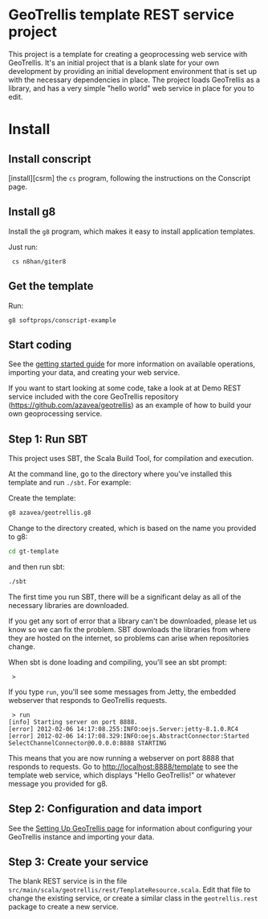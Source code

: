 # GeoTrellis template REST service project

This project is a template for creating a geoprocessing web service with
GeoTrellis.  It's an initial project that is a blank slate for your own 
development by providing an initial development environment that is set up
with the necessary dependencies in place.  The project loads GeoTrellis as a
library, and has a very simple "hello world" web service in place for you 
to edit.

# Install

## Install conscript
[install][csrm] the `cs` program, following the instructions on the Conscript page. 

## Install g8

Install the `g8` program, which makes it easy to install application templates.

Just run:

     cs n8han/giter8

## Get the template

Run:

    g8 softprops/conscript-example

## Start coding

See the [getting started guide](http://azavea.github.com/geotrellis/getting_started/GeoTrellis.html)
for more information on available operations, importing your data, and creating
your web service.

If you want to start looking at some code, take a look at at Demo REST service 
included with the core
GeoTrellis repository (https://github.com/azavea/geotrellis) as an example of how
to build your own geoprocessing service.

## Step 1: Run SBT

This project uses SBT, the Scala Build Tool, for compilation and execution.

At the command line, go to the directory where you've installed this template
and run `./sbt`.  For example:

Create the template:
```bash
g8 azavea/geotrellis.g8
```

Change to the directory created, which is based on the name you provided to g8:

```bash
cd gt-template 
```

and then run sbt:

```bash
./sbt
```

The first time you run SBT, there will be a significant delay as all of the
necessary libraries are downloaded.

If you get any sort of error that a library can't be downloaded, please let us 
know so we can fix the problem. SBT downloads the libraries from where they
are hosted on the internet, so problems can arise when repositories change.  

When sbt is done loading and compiling, you'll see an sbt prompt:

``` 
 >
```

If you type `run`, you'll see some messages from Jetty, the embedded webserver
that responds to GeoTrellis requests.

```
 > run
[info] Starting server on port 8888.
[error] 2012-02-06 14:17:08.255:INFO:oejs.Server:jetty-8.1.0.RC4
[error] 2012-02-06 14:17:08.329:INFO:oejs.AbstractConnector:Started SelectChannelConnector@0.0.0.0:8888 STARTING
```

This means that you are now running a webserver on port 8888 that responds to
requests.  Go to [http://localhost:8888/template](http://localhost:8888/template)
to see the template web service, which displays "Hello GeoTrellis!" or whatever
message you provided for g8.

## Step 2: Configuration and data import

See the [Setting Up GeoTrellis page](http://azavea.github.com/geotrellis/getting_started/Setting+up+GeoTrellis.html)
for information about configuring your GeoTrellis instance and importing your data.

## Step 3: Create your service

The blank REST service is in the file `src/main/scala/geotrellis/rest/TemplateResource.scala`.
Edit that file to change the existing service, or create a similar class in the
`geotrellis.rest` package to create a new service.
